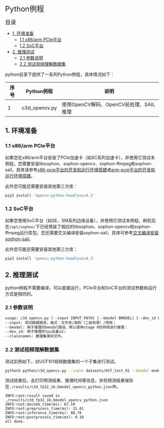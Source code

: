 <font size=5>Python例程</font>

<font size=4> 目录</font>
- [1. 环境准备](#1-环境准备)
  - [1.1 x86/arm PCIe平台](#11-x86arm-pcie平台)
  - [1.2 SoC平台](#12-soc平台)
- [2. 推理测试](#2-推理测试)
  - [2.1 参数说明](#21-参数说明)
  - [2.2 测试视频理解数据集](#22-测试视频理解数据集)

python目录下提供了一系列Python例程，具体情况如下：

| 序号 |  Python例程      | 说明                                |
| ---- | ---------------- | -----------------------------------  |
| 1    | c3d_opencv.py | 使用OpenCV解码、OpenCV前处理、SAIL推理 |

## 1. 环境准备
### 1.1 x86/arm PCIe平台

如果您在x86/arm平台安装了PCIe加速卡（如SC系列加速卡），并使用它测试本例程，您需要安装libsophon、sophon-opencv、sophon-ffmpeg和sophon-sail，具体请参考[x86-pcie平台的开发和运行环境搭建](../../../docs/Environment_Install_Guide.md#3-x86-pcie平台的开发和运行环境搭建)或[arm-pcie平台的开发和运行环境搭建](../../../docs/Environment_Install_Guide.md#5-arm-pcie平台的开发和运行环境搭建)。

此外您可能还需要安装其他第三方库：
```bash
pip3 install 'opencv-python-headless<4.3'
```

### 1.2 SoC平台

如果您使用SoC平台（如SE、SM系列边缘设备），并使用它测试本例程，刷机后在`/opt/sophon/`下已经预装了相应的libsophon、sophon-opencv和sophon-ffmpeg运行库包。您还需要交叉编译安装sophon-sail，具体可参考[交叉编译安装sophon-sail](../../../docs/Environment_Install_Guide.md#42-交叉编译安装sophon-sail)。

此外您可能还需要安装其他第三方库：
```bash
pip3 install 'opencv-python-headless<4.3'
```

## 2. 推理测试
python例程不需要编译，可以直接运行，PCIe平台和SoC平台的测试参数和运行方式是相同的。
### 2.1 参数说明
```bash
usage: c3d_opencv.py [--input INPUT_PATH] [--bmodel BMODEL] [--dev_id DEV_ID]
--input: 测试数据路径，格式：文件夹/类别（二级目录）/视频；
--bmodel: 用于推理的bmodel路径，默认使用stage 0的网络进行推理；
--dev_id: 用于推理的tpu设备id；
--classnames: 数据集类别文件。
```
### 2.2 测试视频理解数据集
测试实例如下，对UCF101视频数据集的一个子集进行测试。
```bash
python3 python/c3d_opencv.py --input datasets/UCF_test_01 --bmodel models/BM1684X/c3d_fp32_1b.bmodel --dev_id 0 --classnames datasets/ucf_names.txt
```
测试结束后，会打印预测结果、推理时间等信息，并将预测结果保存在`./results/c3d_fp32_1b.bmodel_opencv_python.json`中。

```
INFO:root:result saved in ./results/c3d_fp32_1b.bmodel_opencv_python.json
INFO:root:decode_time(ms): 67.19
INFO:root:preprocess_time(ms): 31.01
INFO:root:inference_time(ms): 88.76
INFO:root:postprocess_time(ms): 0.10
all done.
```
